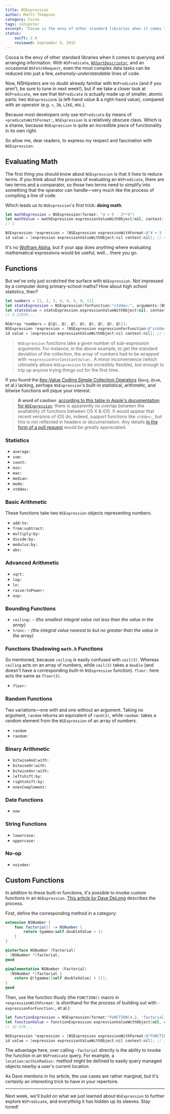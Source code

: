 ```yaml
---
title: NSExpression
author: Mattt Thompson
category: Cocoa
tags: nshipster
excerpt: "Cocoa is the envy of other standard libraries when it comes to querying and arranging information. With NSPredicate, NSSortDescriptor, and an occasional NSFetchRequest, even the most complex data tasks can be reduced into just a few, extremely-understandable lines of code."
status:
    swift: 2.0
    reviewed: September 8, 2015
---
```


Cocoa is the envy of other standard libraries when it comes to querying and arranging information. With `NSPredicate`, [`NSSortDescriptor`](http://nshipster.com/nssortdescriptor/), and an occasional `NSFetchRequest`, even the most complex data tasks can be reduced into just a few, _extremely-understandable_ lines of code.

Now, NSHipsters are no doubt already familiar with `NSPredicate` (and if you aren't, be sure to tune in next week!), but if we take a closer look at `NSPredicate`, we see that `NSPredicate` is actually made up of smaller, atomic parts: two `NSExpression`s (a left-hand value & a right-hand value), compared with an operator (e.g. `<`, `IN`, `LIKE`, etc.).

Because most developers only use `NSPredicate` by means of `+predicateWithFormat:`, `NSExpression` is a relatively obscure class. Which is a shame, because `NSExpression` is quite an incredible piece of functionality in its own right.

So allow me, dear readers, to express my respect and fascination with `NSExpression`:

## Evaluating Math

The first thing you should know about `NSExpression` is that it lives to reduce terms. If you think about the process of evaluating an `NSPredicate`, there are two terms and a comparator, so those two terms need to simplify into something that the operator can handle—very much like the process of compiling a line of code.

Which leads us to `NSExpression`'s first trick: **doing math**.

```swift
let mathExpression = NSExpression(format: "4 + 5 - 2**3")
let mathValue = mathExpression.expressionValueWithObject(nil, context: nil) as? Int 
// 1
```
~~~ objective-c
NSExpression *expression = [NSExpression expressionWithFormat:@"4 + 5 - 2**3"];
id value = [expression expressionValueWithObject:nil context:nil]; // => 1
~~~

It's no [Wolfram Alpha](http://www.wolframalpha.com/input/?i=finn+the+human+like+curve), but if your app does anything where evaluating mathematical expressions would be useful, well... there you go.

## Functions

But we've only just scratched the surface with `NSExpression`. Not impressed by a computer doing primary-school maths? How about high school statistics, then?

```swift
let numbers = [1, 2, 3, 4, 4, 5, 9, 11]
let statsExpression = NSExpression(forFunction:"stddev:", arguments:[NSExpression(forConstantValue: numbers)])
let statsValue = statsExpression.expressionValueWithObject(nil, context: nil) as? Double
// 3.21859...
```
~~~ objective-c
NSArray *numbers = @[@1, @2, @3, @4, @4, @5, @9, @11];
NSExpression *expression = [NSExpression expressionForFunction:@"stddev:" arguments:@[[NSExpression expressionForConstantValue:numbers]]];
id value = [expression expressionValueWithObject:nil context:nil]; // => 3.21859...
~~~

> `NSExpression` functions take a given number of sub-expression arguments. For instance, in the above example, to get the standard deviation of the collection, the array of numbers had to be wrapped with `+expressionForConstantValue:`. A minor inconvenience (which ultimately allows `NSExpression` to be incredibly flexible), but enough to trip up anyone trying things out for the first time.

If you found the [Key-Value Coding Simple Collection Operators](http://nshipster.com/kvc-collection-operators/) (`@avg`, `@sum`, et al.) lacking, perhaps `NSExpression`'s built-in statistical, arithmetic, and bitwise functions will pique your interest.

> **A word of caution**: [according to this table in Apple's documentation for `NSExpression`](http://developer.apple.com/library/ios/#documentation/cocoa/reference/foundation/Classes/NSExpression_Class/Reference/NSExpression.html), there is apparently no overlap between the availability of functions between OS X & iOS. It would appear that recent versions of iOS do, indeed, support functions like `stddev:`, but this is not reflected in headers or documentation. Any details [in the form of a pull request](https://github.com/NSHipster/articles/pulls) would be greatly appreciated.

### Statistics

- `average:`
- `sum:`
- `count:`
- `min:`
- `max:`
- `median:`
- `mode:`
- `stddev:`

### Basic Arithmetic

These functions take two `NSExpression` objects representing numbers.

- `add:to:`
- `from:subtract:`
- `multiply:by:`
- `divide:by:`
- `modulus:by:`
- `abs:`

### Advanced Arithmetic

- `sqrt:`
- `log:`
- `ln:`
- `raise:toPower:`
- `exp:`

### Bounding Functions

- `ceiling:` - _(the smallest integral value not less than the value in the array)_
- `trunc:` - _(the integral value nearest to but no greater than the value in the array)_

### Functions Shadowing `math.h` Functions

So mentioned, because `ceiling` is easily confused with `ceil(3)`. Whereas `ceiling` acts on an array of numbers, while `ceil(3)` takes a `double` (and doesn't have a corresponding built-in `NSExpression` function). `floor:` here acts the same as `floor(3)`.

- `floor:`

### Random Functions

Two variations—one with and one without an argument. Taking no argument, `random` returns an equivalent of `rand(3)`, while `random:` takes a random element from the `NSExpression` of an array of numbers.

- `random`
- `random:`

### Binary Arithmetic

- `bitwiseAnd:with:`
- `bitwiseOr:with:`
- `bitwiseXor:with:`
- `leftshift:by:`
- `rightshift:by:`
- `onesComplement:`

### Date Functions

- `now`

### String Functions

- `lowercase:`
- `uppercase:`

### No-op

- `noindex:`

## Custom Functions

In addition to these built-in functions, it's possible to invoke custom functions in an `NSExpression`. [This article by Dave DeLong](http://funwithobjc.tumblr.com/post/2922267976/using-custom-functions-with-nsexpression) describes the process.

First, define the corresponding method in a category:

```swift
extension NSNumber {
    func factorial() -> NSNumber {
        return tgamma(self.doubleValue + 1)
    }
}
```
~~~ objective-c
@interface NSNumber (Factorial)
- (NSNumber *)factorial;
@end

@implementation NSNumber (Factorial)
- (NSNumber *)factorial {
    return @(tgamma([self doubleValue] + 1));
}
@end
~~~

Then, use the function thusly (the `FUNCTION()` macro in `+expressionWithFormat:` is shorthand for the process of building out with `-expressionForFunction:`, et al.):

```swift
let functionExpression = NSExpression(format:"FUNCTION(4.2, 'factorial')")
let functionValue = functionExpression.expressionValueWithObject(nil, context: nil) as? Double
// 32.578...
```
~~~ objective-c
NSExpression *expression = [NSExpression expressionWithFormat:@"FUNCTION(4.2, 'factorial')"];
id value = [expression expressionValueWithObject:nil context:nil]; // 32.578...
~~~

The advantage here, over calling `-factorial` directly is the ability to invoke the function in an `NSPredicate` query. For example, a `location:withinRadius:` method might be defined to easily query managed objects nearby a user's current location.

As Dave mentions in his article, the use cases are rather marginal, but it's certainly an interesting trick to have in your repertoire.

---

Next week, we'll build on what we just learned about `NSExpression` to further explore `NSPredicate`, and everything it has hidden up its sleeves. Stay tuned!

